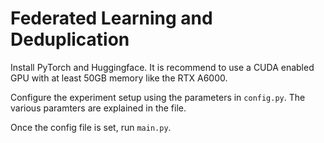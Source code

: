 # Federated Learning and Deduplication

Install PyTorch and Huggingface. It is recommend to use a CUDA enabled GPU with at least 50GB memory like the RTX A6000.

Configure the experiment setup using the parameters in `config.py`. The various paramters are explained in the file.

Once the config file is set, run `main.py`. 

